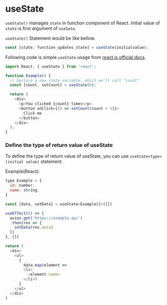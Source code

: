 # useState

`useState()` manages `state` in function component of React.
Initial value of `state` is first argument of `useSate`.

`useState()` Statement would be like bellow.

```js
const [state, function_updates_state] = useState(initialvalue);
```

Following code is simple `useState` usage from [react.js official docs](https://ja.reactjs.org/docs/hooks-overview.html
).

```js
import React, { useState } from 'react';

function Example() {
  // Declare a new state variable, which we'll call "count"
  const [count, setCount] = useState(0);

  return (
    <div>
      <p>You clicked {count} times</p>
      <button onClick={() => setCount(count + 1)}>
        Click me
      </button>
    </div>
  );
}
```

### Define the type of return value of useState
To define the type of return value of useState, you can use `useState<type>(initial value)` statement.

Example(React):
```js
type Example = {
  id: number,
  name: string,
}

const [data, setData] = useState<Example[]>([])

useEffect(() => {
  axios.get('https://example.api')
  .then(res => {
    setData(res.data)
  })
}, [])

return (
  <div>
    <ul>
      {
        data.map(element =>
        <li>
          <element.name>
        </li>)
      }
    </ul>
  </div>
)
```
